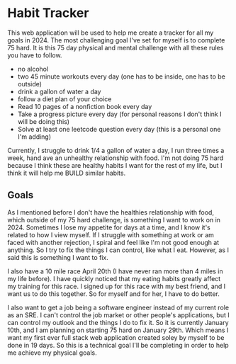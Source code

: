 # Habit Tracker
This web application will be used to help me create a tracker for all my goals in 2024. The most challenging goal I've set for myself is to complete 75 hard. It is this 75 day physical and mental challenge with all these rules you have to follow. 
* no alcohol
* two 45 minute workouts every day (one has to be inside, one has to be outside)
* drink a gallon of water a day
* follow a diet plan of your choice
* Read 10 pages of a nonfiction book every day
* Take a progress picture every day (for personal reasons I don't think I will be doing this)
* Solve at least one leetcode question every day (this is a personal one I'm adding)

Currently, I struggle to drink 1/4 a gallon of water a day, I run three times a week, hand ave an unhealthy relationship with food. I'm not doing 75 hard because I think these are healthy habits I want for the rest of my life, but I think it will help me BUILD similar habits.

## Goals
As I mentioned before I don't have the healthies relationship with food, which outside of my 75 hard challenge, is something I want to work on in 2024. Sometimes I lose my appetite for days at a time, and I know it's related to how I view myself. If I struggle with something at work or am faced with another rejection, I spiral and feel like I'm not good enough at anything. So I try to fix the things I can control, like what I eat. However, as I said this is something I want to fix.  
  
I also have a 10 mile race April 20th (I have never ran more than 4 miles in my life before). I have quickly noticed that my eating habits greatly affect my training for this race. I signed up for this race with my best friend, and I want us to do this together. So for myself and for her, I have to do better.
  
I also want to get a job being a software engineer instead of my current role as an SRE. I can't control the job market or other people's applications, but I can control my outlook and the things I do to fix it. So it is currently January 10th, and I am planning on starting 75 hard on January 29th. Which means I want my first ever full stack web application created soley by myself to be done in 19 days. So this is a technical goal I'll be completing in order to help me achieve my physical goals.
